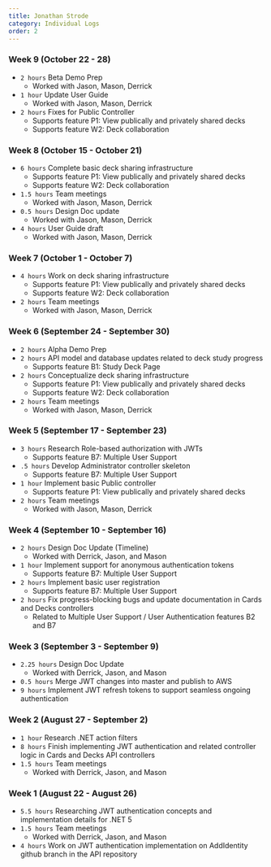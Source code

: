 ```yaml
---
title: Jonathan Strode
category: Individual Logs
order: 2
---
```


### Week 9 (October 22 - 28)
  - `2 hours` Beta Demo Prep
    - Worked with Jason, Mason, Derrick
  - `1 hour` Update User Guide
    - Worked with Jason, Mason, Derrick
  - `2 hours` Fixes for Public Controller
    - Supports feature P1: View publically and privately shared decks
    - Supports feature W2: Deck collaboration

### Week 8 (October 15 - October 21)
  - `6 hours` Complete basic deck sharing infrastructure
    - Supports feature P1: View publically and privately shared decks
    - Supports feature W2: Deck collaboration
  - `1.5 hours` Team meetings
    - Worked with Jason, Mason, Derrick
  - `0.5 hours` Design Doc update
    - Worked with Jason, Mason, Derrick
  - `4 hours` User Guide draft
    - Worked with Jason, Mason, Derrick

### Week 7 (October 1 - October 7)
  - `4 hours` Work on deck sharing infrastructure
    - Supports feature P1: View publically and privately shared decks
    - Supports feature W2: Deck collaboration
  - `2 hours` Team meetings
    - Worked with Jason, Mason, Derrick

### Week 6 (September 24 - September 30)
  - `2 hours` Alpha Demo Prep
  - `2 hours` API model and database updates related to deck study progress
    - Supports feature B1: Study Deck Page
  - `2 hours` Conceptualize deck sharing infrastructure
    - Supports feature P1: View publically and privately shared decks
    - Supports feature W2: Deck collaboration
  - `2 hours` Team meetings
    - Worked with Jason, Mason, Derrick

### Week 5 (September 17 - September 23)
  - `3 hours` Research Role-based authorization with JWTs
    - Supports feature B7: Multiple User Support
  - `.5 hours` Develop Administrator controller skeleton
    - Supports feature B7: Multiple User Support
  - `1 hour` Implement basic Public controller
    - Supports feature P1: View publically and privately shared decks
  - `2 hours` Team meetings
    - Worked with Jason, Mason, Derrick

### Week 4 (September 10 - September 16)
  - `2 hours` Design Doc Update (Timeline)
    - Worked with Derrick, Jason, and Mason
  - `1 hour` Implement support for anonymous authentication tokens
    - Supports feature B7: Multiple User Support
  - `2 hours` Implement basic user registration
    - Supports feature B7: Multiple User Support
  - `2 hours` Fix progress-blocking bugs and update documentation in Cards and Decks controllers
    - Related to Multiple User Support / User Authentication features B2 and B7

### Week 3 (September 3 - September 9)
  - `2.25 hours` Design Doc Update
    - Worked with Derrick, Jason, and Mason
  - `0.5 hours` Merge JWT changes into master and publish to AWS
  - `9 hours` Implement JWT refresh tokens to support seamless ongoing authentication
  
### Week 2 (August 27 - September 2)
  - `1 hour` Research .NET action filters
  - `8 hours` Finish implementing JWT authentication and related controller logic in Cards and Decks API controllers
  - `1.5 hours` Team meetings
    - Worked with Derrick, Jason, and Mason

### Week 1 (August 22 - August 26)
  - `5.5 hours` Researching JWT authentication concepts and implementation details for .NET 5
  - `1.5 hours` Team meetings
    - Worked with Derrick, Jason, and Mason
  - `4 hours` Work on JWT authentication implementation on AddIdentity github branch in the API repository

